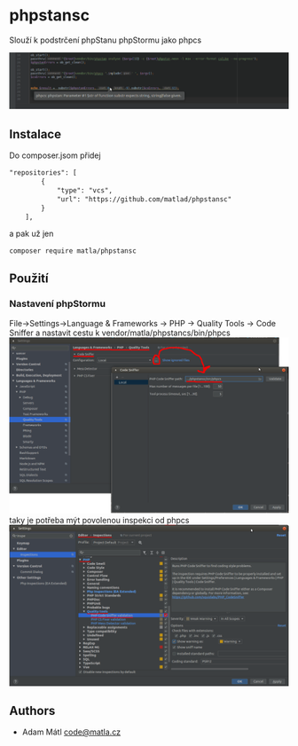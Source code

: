 phpstansc
=========
Slouží k podstrčení phpStanu phpStormu jako phpcs

![example](resources/readmeImg/noticeExample.png)

## Instalace

Do composer.jsom přidej 
```json5
"repositories": [
        {
            "type": "vcs",
            "url": "https://github.com/matlad/phpstansc"
        }
    ],
```
a pak už jen
```bash
composer require matla/phpstansc 
```

## Použití 
### Nastavení phpStormu
File->Settings->Language & Frameworks -> PHP -> Quality Tools -> Code Sniffer
a nastavit cestu k vendor/matla/phpstancs/bin/phpcs  
![img](resources/readmeImg/setPhpStorm1.png)
taky je potřeba mýt povolenou inspekci od phpcs
![img2](resources/readmeImg/setPhpStorm2.png)

## Authors
* Adam Mátl <code@matla.cz>
